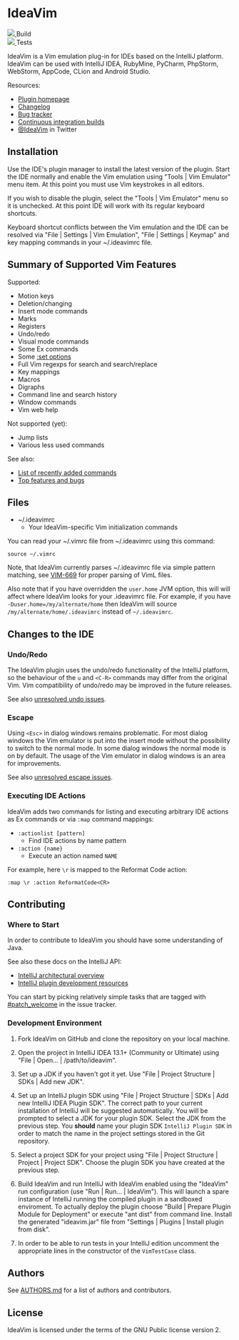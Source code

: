 IdeaVim
=======

<div>
  <a href="http://teamcity.jetbrains.com/viewType.html?buildTypeId=bt299&guest=1">
    <img src="http://teamcity.jetbrains.com/app/rest/builds/buildType:(id:bt299)/statusIcon"/>
  </a>
  <span>Build<span>
</div>

<div>
  <a href="http://teamcity.jetbrains.com/viewType.html?buildTypeId=bt453&guest=1">
    <img src="http://teamcity.jetbrains.com/app/rest/builds/buildType:(id:bt453)/statusIcon"/>
  </a>
  <span>Tests</span>
</div>

IdeaVim is a Vim emulation plug-in for IDEs based on the IntelliJ platform.
IdeaVim can be used with IntelliJ IDEA, RubyMine, PyCharm, PhpStorm, WebStorm,
AppCode, CLion and Android Studio.

Resources:

* [Plugin homepage](http://plugins.jetbrains.com/plugin/164)
* [Changelog](https://github.com/JetBrains/ideavim/blob/master/CHANGES.md)
* [Bug tracker](http://youtrack.jetbrains.com/issues/VIM)
* [Continuous integration builds](http://teamcity.jetbrains.com/project.html?projectId=IdeaVim&guest=1)
* [@IdeaVim](http://twitter.com/ideavim) in Twitter


Installation
------------

Use the IDE's plugin manager to install the latest version of the plugin.
Start the IDE normally and enable the Vim emulation using "Tools | Vim
Emulator" menu item. At this point you must use Vim keystrokes in all editors.

If you wish to disable the plugin, select the "Tools | Vim Emulator" menu so
it is unchecked. At this point IDE will work with its regular keyboard
shortcuts.

Keyboard shortcut conflicts between the Vim emulation and the IDE can be
resolved via "File | Settings | Vim Emulation", "File | Settings | Keymap"
and key mapping commands in your ~/.ideavimrc file.


Summary of Supported Vim Features
---------------------------------

Supported:

* Motion keys
* Deletion/changing
* Insert mode commands
* Marks
* Registers
* Undo/redo
* Visual mode commands
* Some Ex commands
* Some [:set options](https://github.com/JetBrains/ideavim/blob/master/doc/set-commands.md)
* Full Vim regexps for search and search/replace
* Key mappings
* Macros
* Digraphs
* Command line and search history
* Window commands
* Vim web help

Not supported (yet):

* Jump lists
* Various less used commands

See also:

* [List of recently added commands](https://github.com/JetBrains/ideavim/blob/master/src/com/maddyhome/idea/vim/package-info.java)
* [Top features and bugs](http://youtrack.jetbrains.com/issues/VIM?q=%23Unresolved+sort+by%3A+votes)


Files
-----

* ~/.ideavimrc
    * Your IdeaVim-specific Vim initialization commands

You can read your ~/.vimrc file from ~/.ideavimrc using this command:

    source ~/.vimrc

Note, that IdeaVim currently parses ~/.ideavimrc file via simple pattern matching,
see [VIM-669](http://youtrack.jetbrains.com/issue/VIM-669) for proper parsing
of VimL files.

Also note that if you have overridden the `user.home` JVM option, this will
will affect where IdeaVim looks for your .ideavimrc file.  For example, if you
have `-Duser.home=/my/alternate/home` then IdeaVim will source
`/my/alternate/home/.ideavimrc` instead of `~/.ideavimrc`.


Changes to the IDE
------------------

### Undo/Redo

The IdeaVim plugin uses the undo/redo functionality of the IntelliJ platform,
so the behaviour of the `u` and `<C-R>` commands may differ from the original
Vim. Vim compatibility of undo/redo may be improved in the future releases.

See also [unresolved undo issues](http://youtrack.jetbrains.com/issues/VIM?q=%23Unresolved+Help+topic%3A+u).

### Escape

Using `<Esc>` in dialog windows remains problematic. For most dialog windows
the Vim emulator is put into the insert mode without the possibility to switch to
the normal mode. In some dialog windows the normal mode is on by default. The
usage of the Vim emulator in dialog windows is an area for improvements.

See also [unresolved escape issues](http://youtrack.jetbrains.com/issues/VIM?q=%23Unresolved+Help+topic%3A+i_Esc).

### Executing IDE Actions

IdeaVim adds two commands for listing and executing arbitrary IDE actions as
Ex commands or via `:map` command mappings:

* `:actionlist [pattern]`
    * Find IDE actions by name pattern
* `:action {name}`
    * Execute an action named `NAME`

For example, here `\r` is mapped to the Reformat Code action:

    :map \r :action ReformatCode<CR>


Contributing
------------

### Where to Start

In order to contribute to IdeaVim you should have some understanding of Java.

See also these docs on the IntelliJ API:

* [IntelliJ architectural overview](http://confluence.jetbrains.com/display/IDEADEV/IntelliJ+IDEA+Architectural+Overview)
* [IntelliJ plugin development resources](http://confluence.jetbrains.com/display/IDEADEV/PluginDevelopment)

You can start by picking relatively simple tasks that are tagged with
[#patch_welcome](http://youtrack.jetbrains.com/issues/VIM?q=%23patch_welcome)
in the issue tracker.


### Development Environment

1. Fork IdeaVim on GitHub and clone the repository on your local machine.

2. Open the project in IntelliJ IDEA 13.1+ (Community or Ultimate) using "File |
   Open... | /path/to/ideavim".

3. Set up a JDK if you haven't got it yet. Use "File | Project Structure | SDKs
   | Add new JDK".

4. Set up an IntelliJ plugin SDK using "File | Project Structure | SDKs | Add
   new IntelliJ IDEA Plugin SDK". The correct path to your current installation
   of IntelliJ will be suggested automatically. You will be prompted to select a
   JDK for your plugin SDK. Select the JDK from the previous step. You
   **should** name your plugin SDK `IntelliJ Plugin SDK` in order to match the
   name in the project settings stored in the Git repository.

5. Select a project SDK for your project using "File | Project Structure |
   Project | Project SDK". Choose the plugin SDK you have created at the
   previous step.

6. Build IdeaVim and run IntelliJ with IdeaVim enabled using the "IdeaVim" run
   configuration (use "Run | Run... | IdeaVim"). This will launch a spare
   instance of IntelliJ running the compiled plugin in a sandboxed enviroment.
   To actually deploy the plugin choose "Build | Prepare Plugin Module for
   Deployment" or execute "ant dist" from command line. Install the generated
   "ideavim.jar" file from "Settings | Plugins | Install plugin from disk".

7. In order to be able to run tests in your IntelliJ edition uncomment the
   appropriate lines in the constructor of the `VimTestCase` class.


Authors
-------

See [AUTHORS.md](https://github.com/JetBrains/ideavim/blob/master/AUTHORS.md)
for a list of authors and contributors.


License
-------

IdeaVim is licensed under the terms of the GNU Public license version 2.

